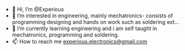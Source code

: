 - 👋 Hi, I’m @Experious
- 👀 I’m interested in engineering, mainly mechatronics- consists of programming designing and hands on work such as soldering ext...
- 🌱 I’m currently learning engineering and i am self taught in mechatronics, programming and soldering.
- 📫 How to reach me experious.electronics@gmail.com

<!---
Experious/Experious is a ✨ special ✨ repository because its `README.md` (this file) appears on your GitHub profile.
You can click the Preview link to take a look at your changes.
--->

